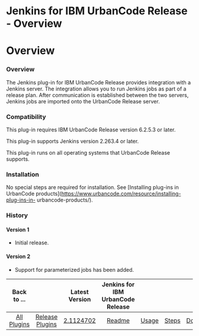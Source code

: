 
Jenkins for IBM UrbanCode Release - Overview
============================================

# Overview



### Overview





The Jenkins plug-in for IBM UrbanCode Release provides integration with a Jenkins server. The 
integration allows you to run Jenkins jobs as part of a release plan. After communication is established between the two
 servers, Jenkins jobs are imported onto the UrbanCode Release server. 


### Compatibility


This plug-in requires IBM 
UrbanCode Release version 6.2.5.3 or later.


This plug-in supports Jenkins version 2.263.4 or later.


This plug-in 
runs on all operating systems that UrbanCode Release supports.


### Installation


No special steps are required for 
installation. See [Installing plug-ins in UrbanCode products](https://www.urbancode.com/resource/installing-plug-ins-in-
urbancode-products/).


### History


#### Version 1


* Initial release.


#### Version 2


* Support for parameterized
 jobs has been added.




|Back to ...||Latest Version|Jenkins for IBM UrbanCode Release ||||
| :---: | :---: | :---: | :---: | :---: | :---: | :---: |
|[All Plugins](../../index.md)|[Release Plugins](../README.md)|[2.1124702](https://raw.githubusercontent.com/UrbanCode/IBM-UCR-PLUGINS/main/files/ucr-jenkins-ci/plugins-ucr-jenkins-ci-2.1124702.zip)|[Readme](README.md)|[Usage](usage.md)|[Steps](steps.md)|[Downloads](downloads.md)|
